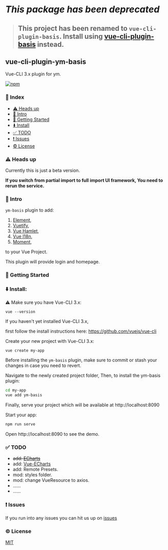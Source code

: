 # *This package has been deprecated*
> ## This project has been renamed to `vue-cli-plugin-basis`. Install using [vue-cli-plugin-basis](https://www.npmjs.com/package/vue-cli-plugin-basis) instead.

## vue-cli-plugin-ym-basis
Vue-CLI 3.x plugin for ym.

[![npm](https://img.shields.io/npm/v/vue-cli-plugin-ym-basis.svg)](https://www.npmjs.com/package/vue-cli-plugin-ym-basis)

### :page_with_curl: Index
* [:warning: Heads up](#warning-heads-up)
* [:book: Intro](#book-intro)
* [:rocket: Getting Started](#rocket-getting-started)
* [:arrow_down: Install](#arrow_down-install)
* [:white_check_mark: TODO](#white_check_mark-todo)
* [:exclamation: Issues](#exclamation-issues)
* [:copyright: License](#copyright-license)

### :warning: Heads up

Currently this is just a beta version.

**If you switch from partial import to full import UI framework,
You need to rerun the service.**

### :book: Intro

`ym-basis` plugin to add:
1. [Element](https://github.com/ElemeFE/element),
2. [Vuetify](https://github.com/vuetifyjs/vuetify),
3. [Vue Hamlet](https://github.com/yimian/vue-hamlet),
4. [Vue I18n](https://github.com/kazupon/vue-i18n),
5. [Moment](https://github.com/moment/moment),

to your Vue Project.

This plugin will provide login and homepage.

### :rocket: Getting Started

### :arrow_down: Install:

:warning: Make sure you have Vue-CLI 3.x:

```
vue --version
```

If you haven't yet installed Vue-CLI 3.x,

first follow the install instructions here: https://github.com/vuejs/vue-cli

Create your new project with Vue-CLI 3.x:

```bash
vue create my-app
```

Before installing the `ym-basis` plugin, make sure to commit or stash your changes in case you need to revert.

Navigate to the newly created project folder,
Then, to install the ym-basis plugin:

```bash
cd my-app
vue add ym-basis
```

Finally, serve your project which will be available at http://localhost:8090

Start your app:

```bash
npm run serve
```

Open http://localhost:8090 to see the demo.

### :white_check_mark: TODO

- ~~add: [ECharts](https://github.com/apache/incubator-echarts)~~
- add: [Vue-ECharts](https://github.com/ecomfe/vue-echarts)
- add: Remote Presets.
- mod: styles folder.
- mod: change VueResource to axios.
- ......
- ......

### :exclamation: Issues

If you run into any issues you can hit us up on [issues](https://github.com/vasttian/vue-cli-plugin-ym-basis/issues)

### :copyright: License

[MIT](http://opensource.org/licenses/MIT)
